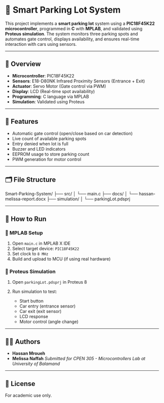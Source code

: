 # 🚗 Smart Parking Lot System

This project implements a **smart parking lot** system using a **PIC18F45K22 microcontroller**, programmed in **C** with **MPLAB**, and validated using **Proteus simulation**. The system monitors three parking spots and automates gate control, displays availability, and ensures real-time interaction with cars using sensors.

---

## 📌 Overview

- **Microcontroller**: PIC18F45K22
- **Sensors**: E18-D80NK Infrared Proximity Sensors (Entrance + Exit)
- **Actuator**: Servo Motor (Gate control via PWM)
- **Display**: LCD (Real-time spot availability)
- **Programming**: C language via MPLAB
- **Simulation**: Validated using Proteus

---

## 🧠 Features

- Automatic gate control (open/close based on car detection)
- Live count of available parking spots
- Entry denied when lot is full
- Buzzer and LED indicators
- EEPROM usage to store parking count
- PWM generation for motor control

---

## 🗂️ File Structure

Smart-Parking-System/
├── src/
│   └── main.c 
├── docs/
│   └── hassan-melissa-report.docx 
├── simulation/
│   └── parkingLot.pdsprj 

---

## 🚀 How to Run

### 🔧 MPLAB Setup

1. Open `main.c` in MPLAB X IDE
2. Select target device: `PIC18F45K22`
3. Set clock to `8 MHz`
4. Build and upload to MCU (if using real hardware)

### 🧪 Proteus Simulation

1. Open `parkingLot.pdsprj` in Proteus 8
2. Run simulation to test:

   * Start button
   * Car entry (entrance sensor)
   * Car exit (exit sensor)
   * LCD response
   * Motor control (angle change)

---

## 👨‍🎓 Authors

* **Hassan Mroueh**
* **Melissa Naffah**
  *Submitted for CPEN 305 - Microcontrollers Lab at University of Balamand*

---

## 📝 License

For academic use only.


